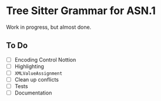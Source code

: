 # Tree Sitter Grammar for ASN.1

Work in progress, but almost done.

## To Do

- [ ] Encoding Control Nottion
- [ ] Highlighting
- [ ] `XMLValueAssignment`
- [ ] Clean up conflicts
- [ ] Tests
- [ ] Documentation
